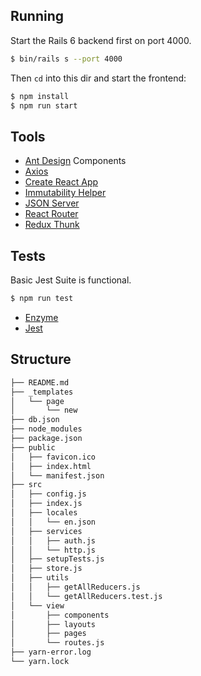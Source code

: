 ## Running

Start the Rails 6 backend first on port 4000.

```bash
$ bin/rails s --port 4000
```

Then `cd` into this dir and start the frontend:

```bash
$ npm install
$ npm run start
```

## Tools

- [Ant Design](https://ant.design/) Components
- [Axios](https://github.com/axios/axios)
- [Create React App](https://github.com/facebook/create-react-app)
- [Immutability Helper](https://github.com/kolodny/immutability-helper)
- [JSON Server](https://github.com/typicode/json-server)
- [React Router](https://reacttraining.com/react-router/web/guides/quick-start)
- [Redux Thunk](https://github.com/reduxjs/redux-thunk)

## Tests

Basic Jest Suite is functional.

```sh
$ npm run test
```

- [Enzyme](https://airbnb.io/enzyme/)
- [Jest](https://jestjs.io/)

## Structure

```bash
├── README.md
├── _templates
│   └── page
│       └── new
├── db.json
├── node_modules
├── package.json
├── public
│   ├── favicon.ico
│   ├── index.html
│   └── manifest.json
├── src
│   ├── config.js
│   ├── index.js
│   ├── locales
│   │   └── en.json
│   ├── services
│   │   ├── auth.js
│   │   └── http.js
│   ├── setupTests.js
│   ├── store.js
│   ├── utils
│   │   ├── getAllReducers.js
│   │   └── getAllReducers.test.js
│   └── view
│       ├── components
│       ├── layouts
│       ├── pages
│       └── routes.js
├── yarn-error.log
└── yarn.lock
```
